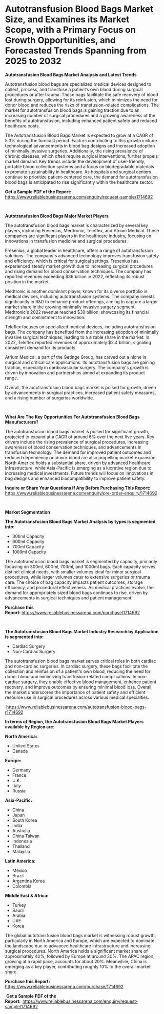 <p><h1>Autotransfusion Blood Bags Market Size, and Examines its Market Scope, with a Primary Focus on Growth Opportunities, and Forecasted Trends Spanning from 2025 to 2032</h1></p><p><strong>Autotransfusion Blood Bags Market Analysis and Latest Trends</strong></p>
<p><p>Autotransfusion blood bags are specialized medical devices designed to collect, process, and transfuse a patient’s own blood during surgical procedures or after trauma. These bags facilitate the safe recovery of blood lost during surgery, allowing for its reinfusion, which minimizes the need for donor blood and reduces the risks of transfusion-related complications. The market for autotransfusion blood bags is gaining traction due to an increasing number of surgical procedures and a growing awareness of the benefits of autotransfusion, including enhanced patient safety and reduced healthcare costs.</p><p>The Autotransfusion Blood Bags Market is expected to grow at a CAGR of 5.3% during the forecast period. Factors contributing to this growth include technological advancements in blood bag designs and increased adoption of minimally invasive surgeries. Additionally, the rising prevalence of chronic diseases, which often require surgical interventions, further propels market demand. Key trends include the development of user-friendly, portable blood collection systems and a focus on biodegradable materials to promote sustainability in healthcare. As hospitals and surgical centers continue to prioritize patient-centered care, the demand for autotransfusion blood bags is anticipated to rise significantly within the healthcare sector.</p></p>
<p><strong>Get a Sample PDF of the Report:&nbsp;</strong> <a href="https://www.reliablebusinessarena.com/enquiry/request-sample/1714692?utm_campaign=1891&utm_medium=2&utm_source=Github&utm_content=ia&utm_term=13042025&utm_id=autotransfusion-blood-bags">https://www.reliablebusinessarena.com/enquiry/request-sample/1714692</a></p>
<p>&nbsp;</p>
<p><strong>Autotransfusion Blood Bags Major Market Players</strong></p>
<p><p>The autotransfusion blood bags market is characterized by several key players, including Fresenius, Medtronic, Teleflex, and Atrium Medical. These companies are significant players in the healthcare industry, focusing on innovations in transfusion medicine and surgical procedures.</p><p>Fresenius, a global leader in healthcare, offers a range of autotransfusion solutions. The company's advanced technology improves transfusion safety and efficiency, which is critical for surgical settings. Fresenius has experienced steady market growth due to increasing surgical procedures and rising demand for blood conservation techniques. The company has reported revenues exceeding $36 billion in 2022, reflecting its robust position in the market.</p><p>Medtronic is another dominant player, known for its diverse portfolio in medical devices, including autotransfusion systems. The company invests significantly in R&D to enhance product offerings, aiming to capture a larger market share in the growing minimally invasive surgery segment. Medtronic's 2022 revenue reached $30 billion, showcasing its financial strength and commitment to innovation.</p><p>Teleflex focuses on specialized medical devices, including autotransfusion bags. The company has benefited from the increasing adoption of minimally invasive surgical techniques, leading to a sizable share in the market. In 2022, Teleflex reported revenues of approximately $2.4 billion, signaling consistent demand for its products.</p><p>Atrium Medical, a part of the Getinge Group, has carved out a niche in surgical and critical care applications. Its autotransfusion bags are gaining traction, especially in cardiovascular surgery. The company's growth is driven by innovation and partnerships aimed at expanding its product range.</p><p>Overall, the autotransfusion blood bags market is poised for growth, driven by advancements in surgical practices, increased patient safety measures, and a rising number of surgeries worldwide.</p></p>
<p>&nbsp;</p>
<p><strong>What Are The Key Opportunities For Autotransfusion Blood Bags Manufacturers?</strong></p>
<p><p>The autotransfusion blood bags market is poised for significant growth, projected to expand at a CAGR of around 6% over the next five years. Key drivers include the rising prevalence of surgical procedures, increasing awareness of blood conservation techniques, and advancements in transfusion technology. The demand for improved patient outcomes and reduced dependency on donor blood are also propelling market expansion. North America holds a substantial share, driven by advanced healthcare infrastructure, while Asia-Pacific is emerging as a lucrative region due to increasing medical investments. Future trends will focus on innovations in bag designs and enhanced biocompatibility to improve patient safety.</p></p>
<p><strong>Inquire or Share Your Questions If Any Before Purchasing This Report:</strong> <a href="https://www.reliablebusinessarena.com/enquiry/pre-order-enquiry/1714692?utm_campaign=1891&utm_medium=2&utm_source=Github&utm_content=ia&utm_term=13042025&utm_id=autotransfusion-blood-bags">https://www.reliablebusinessarena.com/enquiry/pre-order-enquiry/1714692</a></p>
<p>&nbsp;</p>
<p><strong>Market Segmentation</strong></p>
<p><strong>The Autotransfusion Blood Bags Market Analysis by types is segmented into:</strong></p>
<p><ul><li>300ml Capacity</li><li>600ml Capacity</li><li>700ml Capacity</li><li>1000ml Capacity</li></ul></p>
<p><p>The autotransfusion blood bags market is segmented by capacity, primarily focusing on 300ml, 600ml, 700ml, and 1000ml bags. Each capacity serves distinct clinical needs, with smaller volumes ideal for minor surgical procedures, while larger volumes cater to extensive surgeries or trauma care. The choice of bag capacity impacts patient outcomes, storage efficiency, and procedural effectiveness. As medical practices evolve, the demand for appropriately sized blood bags continues to rise, driven by advancements in surgical techniques and patient management.</p></p>
<p><strong>Purchase this Report:&nbsp;</strong><a href="https://www.reliablebusinessarena.com/purchase/1714692?utm_campaign=1891&utm_medium=2&utm_source=Github&utm_content=ia&utm_term=13042025&utm_id=autotransfusion-blood-bags">https://www.reliablebusinessarena.com/purchase/1714692</a></p>
<p>&nbsp;</p>
<p><strong>The Autotransfusion Blood Bags Market Industry Research by Application is segmented into:</strong></p>
<p><ul><li>Cardiac Surgery</li><li>Non-Cardiac Surgery</li></ul></p>
<p><p>The autotransfusion blood bags market serves critical roles in both cardiac and non-cardiac surgeries. In cardiac surgery, these bags facilitate the collection and reinfusion of a patient's own blood, reducing the need for donor blood and minimizing transfusion-related complications. In non-cardiac surgery, they enable effective blood management, enhance patient recovery, and improve outcomes by ensuring minimal blood loss. Overall, the market underscores the importance of patient safety and efficient resource use in surgical procedures across various medical specialties.</p></p>
<p><a href="https://www.reliablebusinessarena.com/autotransfusion-blood-bags-r1714692?utm_campaign=1891&utm_medium=2&utm_source=Github&utm_content=ia&utm_term=13042025&utm_id=autotransfusion-blood-bags">&nbsp;https://www.reliablebusinessarena.com/autotransfusion-blood-bags-r1714692</a></p>
<p><strong>In terms of Region, the Autotransfusion Blood Bags Market Players available by Region are:</strong></p>
<p>
    <p> <strong> North America: </strong>
        <ul>
            <li>United States</li>
            <li>Canada</li>
        </ul>
        </p> 
    <p> <strong> Europe: </strong>
        <ul>
            <li>Germany</li>
            <li>France</li>
            <li>U.K.</li>
            <li>Italy</li>
            <li>Russia</li>
        </ul>
        </p> 
    <p> <strong> Asia-Pacific: </strong>
        <ul>
            <li>China</li>
            <li>Japan</li>
            <li>South Korea</li>
            <li>India</li>
            <li>Australia</li>
            <li>China Taiwan</li>
            <li>Indonesia</li>
            <li>Thailand</li>
            <li>Malaysia</li>
        </ul>
        </p> 
    <p> <strong> Latin America: </strong>
        <ul>
            <li>Mexico</li>
            <li>Brazil</li>
            <li>Argentina Korea</li>
            <li>Colombia</li>
        </ul>
        </p> 
    <p> <strong> Middle East & Africa: </strong>
        <ul>
            <li>Turkey</li>
            <li>Saudi</li>
            <li>Arabia</li>
            <li>UAE</li>
            <li>Korea</li>
        </ul>
    </p>
    </p>
<p><p>The global autotransfusion blood bags market is witnessing robust growth, particularly in North America and Europe, which are expected to dominate the landscape due to advanced healthcare infrastructure and increasing surgical procedures. North America holds a significant market share of approximately 40%, followed by Europe at around 30%. The APAC region, growing at a rapid pace, accounts for about 20%. Meanwhile, China is emerging as a key player, contributing roughly 10% to the overall market share.</p></p>
<p><strong>Purchase this Report: </strong><a href="https://www.reliablebusinessarena.com/purchase/1714692?utm_campaign=1891&utm_medium=2&utm_source=Github&utm_content=ia&utm_term=13042025&utm_id=autotransfusion-blood-bags">https://www.reliablebusinessarena.com/purchase/1714692</a></p>
<p>&nbsp;<strong>Get a Sample PDF of the Report:&nbsp;&nbsp;</strong><a href="https://www.reliablebusinessarena.com/enquiry/request-sample/1714692?utm_campaign=1891&utm_medium=2&utm_source=Github&utm_content=ia&utm_term=13042025&utm_id=autotransfusion-blood-bags">https://www.reliablebusinessarena.com/enquiry/request-sample/1714692</a></p>
<p><strong></strong></p>
<p><p></p><p></p><p></p></p>